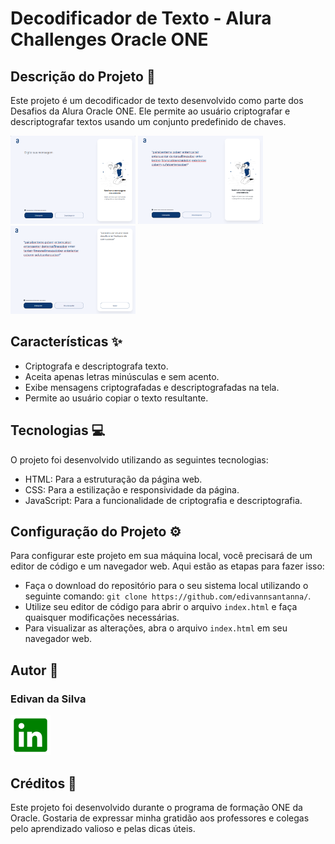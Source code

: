# Decodificador de Texto - Alura Challenges Oracle ONE

## Descrição do Projeto 📝
Este projeto é um decodificador de texto desenvolvido como parte dos Desafios da Alura Oracle ONE. Ele permite ao usuário criptografar e descriptografar textos usando um conjunto predefinido de chaves.

<img src="img/Captura de Tela.png" alt="captura de tela do desafio" width="200" height="141"> <img src="img/Captura de Tela (1).png" alt="captura de tela do desafio" width="200" height="141"> <img src="img/Captura de Tela (2).png" alt="captura de tela do desafio" width="200" height="141">


## Características ✨
- Criptografa e descriptografa texto.
- Aceita apenas letras minúsculas e sem acento.
- Exibe mensagens criptografadas e descriptografadas na tela.
- Permite ao usuário copiar o texto resultante.

## Tecnologias 💻

O projeto foi desenvolvido utilizando as seguintes tecnologias:

- HTML: Para a estruturação da página web.
- CSS: Para a estilização e responsividade da página.
- JavaScript: Para a funcionalidade de criptografia e descriptografia.

## Configuração do Projeto ⚙️

Para configurar este projeto em sua máquina local, você precisará de um editor de código e um navegador web. Aqui estão as etapas para fazer isso:

- Faça o download do repositório para o seu sistema local utilizando o seguinte comando: `git clone https://github.com/edivannsantanna/`.
- Utilize seu editor de código para abrir o arquivo `index.html` e faça quaisquer modificações necessárias.
- Para visualizar as alterações, abra o arquivo `index.html` em seu navegador web.

## Autor 👤

### Edivan da Silva


[![logo linkedin](img/icone-linkedin.svg)](https://www.linkedin.com/in/edivan-da-silva-dev/)

## Créditos 🙏

Este projeto foi desenvolvido durante o programa de formação ONE da Oracle. Gostaria de expressar minha gratidão aos professores e colegas pelo aprendizado valioso e pelas dicas úteis.
